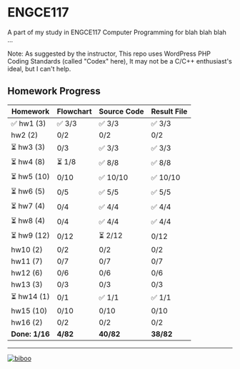 # ENGCE117
A part of my study in ENGCE117 Computer Programming for blah blah blah ...

Note: As suggested by the instructor, This repo uses WordPress PHP Coding Standards (called "Codex" here), It may not be a C/C++ enthusiast's ideal, but I can't help.

## Homework Progress
| Homework | Flowchart | Source Code | Result File |
| -------- | --------- | ----------- | ----------- |
| ✅ hw1 (3) | ✅ 3/3 | ✅ 3/3 | ✅ 3/3 |
| hw2 (2) | 0/2 | 0/2 | 0/2 |
| ⏳ hw3 (3) | 0/3 | ✅ 3/3 | ✅ 3/3 |
| ⏳ hw4 (8) | ⏳ 1/8 | ✅ 8/8 | ✅ 8/8 |
| ⏳ hw5 (10) | 0/10 | ✅ 10/10 | ✅ 10/10 |
| ⏳ hw6 (5) | 0/5 | ✅ 5/5 | ✅ 5/5 |
| ⏳ hw7 (4) | 0/4 | ✅ 4/4 | ✅ 4/4 |
| ⏳ hw8 (4) | 0/4 | ✅ 4/4 | ✅ 4/4 |
| ⏳ hw9 (12) | 0/12 | ⏳ 2/12 | 0/12 |
| hw10 (2) | 0/2 | 0/2 | 0/2 |
| hw11 (7) | 0/7 | 0/7 | 0/7 |
| hw12 (6) | 0/6 | 0/6 | 0/6 |
| hw13 (3) | 0/3 | 0/3 | 0/3 |
| ⏳ hw14 (1) | 0/1 | ✅ 1/1 | ✅ 1/1 |
| hw15 (10) | 0/10 | 0/10 | 0/10 |
| hw16 (2) | 0/2 | 0/2 | 0/2 |
| **Done: 1/16** | **4/82** | **40/82** | **38/82** |

---

[![biboo](https://github.com/user-attachments/assets/7eb0e6c4-8887-4caa-a7f4-44856a506c7d)](https://www.pixiv.net/en/artworks/115413628)
